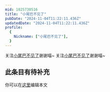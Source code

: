 ```yaml
---
mid: 1025730516
title: "小尾巴不见了"
pubDate: "2024-11-04T11:22:11.436Z"
updatedDate: "2024-11-04T11:22:11.436Z"
profile:
  {
    Nickname: ["小尾巴不见了"],
  }
---
```


关注[小尾巴不见了](https://space.bilibili.com/1025730516)谢谢喵~ 关注[小尾巴不见了](https://space.bilibili.com/1025730516)谢谢喵~

## 此条目有待补充
你可以在[这里](https://github.com/Yuhanawa/VTuber.ICU-Content/edit/master/v/小尾巴不见了/index.md)编辑本文
